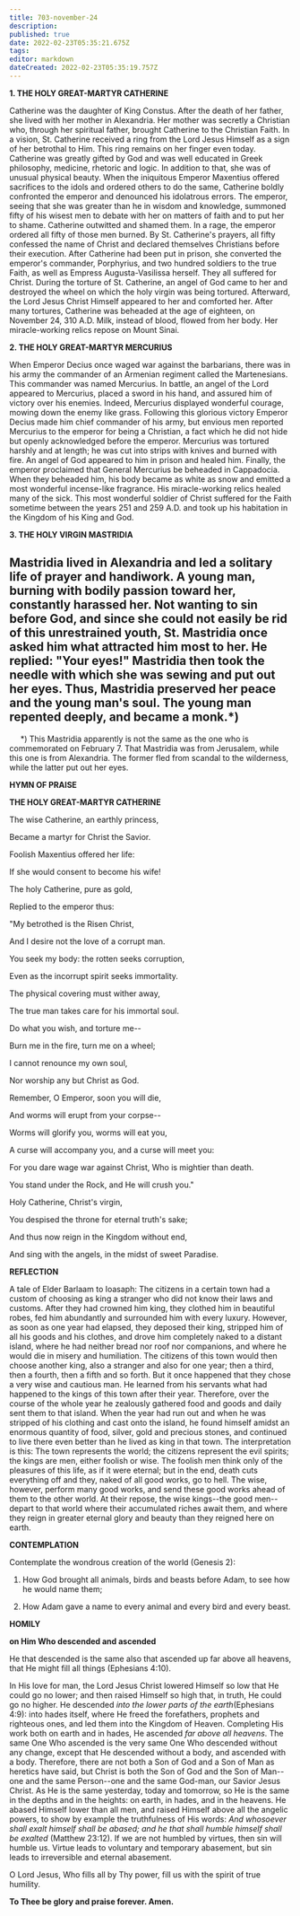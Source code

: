 ```yaml
---
title: 703-november-24
description: 
published: true
date: 2022-02-23T05:35:21.675Z
tags: 
editor: markdown
dateCreated: 2022-02-23T05:35:19.757Z
---
```



**1. THE HOLY GREAT-MARTYR CATHERINE**

Catherine was the daughter of King Constus. After the death of her father, she lived with her mother in Alexandria. Her mother was secretly a Christian who, through her spiritual father, brought Catherine to the Christian Faith. In a vision, St. Catherine received a ring from the Lord Jesus Himself as a sign of her betrothal to Him. This ring remains on her finger even today. Catherine was greatly gifted by God and was well educated in Greek philosophy, medicine, rhetoric and logic. In addition to that, she was of unusual physical beauty. When the iniquitous Emperor Maxentius offered sacrifices to the idols and ordered others to do the same, Catherine boldly confronted the emperor and denounced his idolatrous errors. The emperor, seeing that she was greater than he in wisdom and knowledge, summoned fifty of his wisest men to debate with her on matters of faith and to put her to shame. Catherine outwitted and shamed them. In a rage, the emperor ordered all fifty of those men burned. By St. Catherine's prayers, all fifty confessed the name of Christ and declared themselves Christians before their execution. After Catherine had been put in prison, she converted the emperor's commander, Porphyrius, and two hundred soldiers to the true Faith, as well as Empress Augusta-Vasilissa herself. They all suffered for Christ. During the torture of St. Catherine, an angel of God came to her and destroyed the wheel on which the holy virgin was being tortured. Afterward, the Lord Jesus Christ Himself appeared to her and comforted her. After many tortures, Catherine was beheaded at the age of eighteen, on November 24, 310 A.D. Milk, instead of blood, flowed from her body. Her miracle-working relics repose on Mount Sinai.

**2. THE HOLY GREAT-MARTYR MERCURIUS**

When Emperor Decius once waged war against the barbarians, there was in his army the commander of an Armenian regiment called the Martenesians. This commander was named Mercurius. In battle, an angel of the Lord appeared to Mercurius, placed a sword in his hand, and assured him of victory over his enemies. Indeed, Mercurius displayed wonderful courage, mowing down the enemy like grass. Following this glorious victory Emperor Decius made him chief commander of his army, but envious men reported Mercurius to the emperor for being a Christian, a fact which he did not hide but openly acknowledged before the emperor. Mercurius was tortured harshly and at length; he was cut into strips with knives and burned with fire. An angel of God appeared to him in prison and healed him. Finally, the emperor proclaimed that General Mercurius be beheaded in Cappadocia. When they beheaded him, his body became as white as snow and emitted a most wonderful incense-like fragrance. His miracle-working relics healed many of the sick. This most wonderful soldier of Christ suffered for the Faith sometime between the years 251 and 259 A.D. and took up his habitation in the Kingdom of his King and God.

**3. THE HOLY VIRGIN MASTRIDIA**

Mastridia lived in Alexandria and led a solitary life of prayer and handiwork. A young man, burning with bodily passion toward her, constantly harassed her. Not wanting to sin before God, and since she could not easily be rid of this unrestrained youth, St. Mastridia once asked him what attracted him most to her. He replied: "Your eyes!" Mastridia then took the needle with which she was sewing and put out her eyes. Thus, Mastridia preserved her peace and the young man's soul. The young man repented deeply, and became a monk.*)
--------------------
     *) This Mastridia apparently is not the same as the one who is commemorated on February 7. That Mastridia was from Jerusalem, while this one is from Alexandria. The former fled from scandal to the wilderness, while the latter put out her eyes.



**HYMN OF PRAISE**

**THE HOLY GREAT-MARTYR CATHERINE**

The wise Catherine, an earthly princess,

Became a martyr for Christ the Savior.

Foolish Maxentius offered her life:

If she would consent to become his wife!

The holy Catherine, pure as gold,

Replied to the emperor thus:

"My betrothed is the Risen Christ,

And I desire not the love of a corrupt man.

You seek my body: the rotten seeks corruption,

Even as the incorrupt spirit seeks immortality.

The physical covering must wither away,

The true man takes care for his immortal soul.

Do what you wish, and torture me--

Burn me in the fire, turn me on a wheel;

I cannot renounce my own soul,

Nor worship any but Christ as God.

Remember, O Emperor, soon you will die,

And worms will erupt from your corpse--

Worms will glorify you, worms will eat you,

A curse will accompany you, and a curse will meet you:

For you dare wage war against Christ, Who is mightier than death.

You stand under the Rock, and He will crush you."

Holy Catherine, Christ's virgin,

You despised the throne for eternal truth's sake;

And thus now reign in the Kingdom without end,

And sing with the angels, in the midst of sweet Paradise.


**REFLECTION**

A tale of Elder Barlaam to Ioasaph: The citizens in a certain town had a custom of choosing as king a stranger who did not know their laws and customs. After they had crowned him king, they clothed him in beautiful robes, fed him abundantly and surrounded him with every luxury. However, as soon as one year had elapsed, they deposed their king, stripped him of all his goods and his clothes, and drove him completely naked to a distant island, where he had neither bread nor roof nor companions, and where he would die in misery and humiliation. The citizens of this town would then choose another king, also a stranger and also for one year; then a third, then a fourth, then a fifth and so forth. But it once happened that they chose a very wise and cautious man. He learned from his servants what had happened to the kings of this town after their year. Therefore, over the course of the whole year he zealously gathered food and goods and daily sent them to that island. When the year had run out and when he was stripped of his clothing and cast onto the island, he found himself amidst an enormous quantity of food, silver, gold and precious stones, and continued to live there even better than he lived as king in that town. The interpretation is this: The town represents the world; the citizens represent the evil spirits; the kings are men, either foolish or wise. The foolish men think only of the pleasures of this life, as if it were eternal; but in the end, death cuts everything off and they, naked of all good works, go to hell. The wise, however, perform many good works, and send these good works ahead of them to the other world. At their repose, the wise kings--the good men--depart to that world where their accumulated riches await them, and where they reign in greater eternal glory and beauty than they reigned here on earth.
 

**CONTEMPLATION**

Contemplate the wondrous creation of the world (Genesis 2):

1.  How God brought all animals, birds and beasts before Adam, to see how he would name them;

1.  How Adam gave a name to every animal and every bird and every beast.



**HOMILY**

**on Him Who descended and ascended**

He that descended is the same also that ascended up far above all heavens, that He might fill all things (Ephesians 4:10).

In His love for man, the Lord Jesus Christ lowered Himself so low that He could go no lower; and then raised Himself so high that, in truth, He could go no higher. He descended *into the lower parts of the earth*(Ephesians 4:9): into hades itself, where He freed the forefathers, prophets and righteous ones, and led them into the Kingdom of Heaven. Completing His work both on earth and in hades, He ascended *far above all heavens*. The same One Who ascended is the very same One Who descended without any change, except that He descended without a body, and ascended with a body. Therefore, there are not both a Son of God and a Son of Man as heretics have said, but Christ is both the Son of God and the Son of Man--one and the same Person--one and the same God-man, our Savior Jesus Christ. As He is the same yesterday, today and tomorrow, so He is the same in the depths and in the heights: on earth, in hades, and in the heavens. He abased Himself lower than all men, and raised Himself above all the angelic powers, to show by example the truthfulness of His words: *And whosoever shall exalt himself shall be abased; and he that shall humble himself shall be exalted* (Matthew 23:12). If we are not humbled by virtues, then sin will humble us. Virtue leads to voluntary and temporary abasement, but sin leads to irreversible and eternal abasement.

O Lord Jesus, Who fills all by Thy power, fill us with the spirit of true humility.

**To Thee be glory and praise forever. Amen.**
